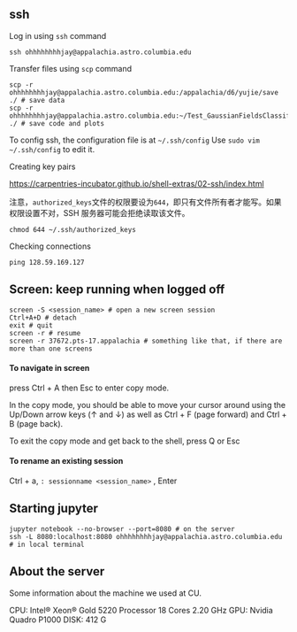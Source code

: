 ## ssh
Log in using `ssh` command

```shell
ssh ohhhhhhhhjay@appalachia.astro.columbia.edu
```

Transfer files using `scp` command

```shell
scp -r ohhhhhhhhjay@appalachia.astro.columbia.edu:/appalachia/d6/yujie/save ./ # save data
scp -r ohhhhhhhhjay@appalachia.astro.columbia.edu:~/Test_GaussianFieldsClassification ./ # save code and plots
```

To config ssh, the configuration file is at `~/.ssh/config`
Use `sudo vim ~/.ssh/config` to edit it.

Creating key pairs

https://carpentries-incubator.github.io/shell-extras/02-ssh/index.html

注意，`authorized_keys`文件的权限要设为`644`，即只有文件所有者才能写。如果权限设置不对，SSH 服务器可能会拒绝读取该文件。

```shell
chmod 644 ~/.ssh/authorized_keys
```

Checking connections

```
ping 128.59.169.127
```

## Screen: keep running when logged off

```shell
screen -S <session_name> # open a new screen session
Ctrl+A+D # detach
exit # quit
screen -r # resume
screen -r 37672.pts-17.appalachia # something like that, if there are more than one screens
```

#### To navigate in screen

press Ctrl + A then Esc to enter copy mode.

In the copy mode, you should be able to move your cursor around using the Up/Down arrow keys (↑ and ↓) as well as Ctrl + F (page forward) and Ctrl + B (page back).

To exit the copy mode and get back to the shell, press Q or Esc

#### To rename an existing session

Ctrl + a,  `: sessionname <session_name>` , Enter

## Starting jupyter

```shell
jupyter notebook --no-browser --port=8080 # on the server
ssh -L 8080:localhost:8080 ohhhhhhhhjay@appalachia.astro.columbia.edu # in local terminal
```

## About the server
Some information about the machine we used at CU.

CPU: Intel® Xeon® Gold 5220 Processor 18 Cores 2.20 GHz
GPU: Nvidia Quadro P1000
DISK: 412 G